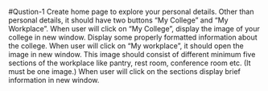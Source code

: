 #Qustion-1
Create home page to explore your personal details.
Other than personal details, it should have two buttons “My College” and “My
Workplace”.
When user will click on “My College”, display the image of your college in new window.
Display some properly formatted information about the college.
When user will click on “My workplace”, it should open the image in new window. This
image should consist of different minimum five sections of the workplace like pantry,
rest room, conference room etc. (It must be one image.) When user will click on the
sections display brief information in new window.
